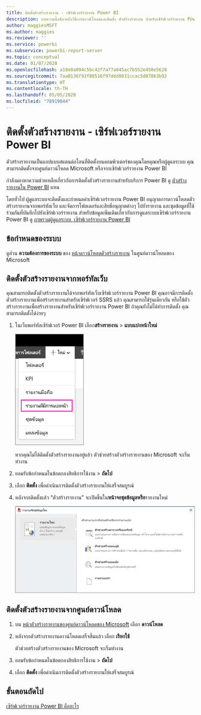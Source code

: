 ```yaml
---
title: ติดตั้งตัวสร้างรายงาน - เซิร์ฟเวอร์รายงาน Power BI
description: บทความนี้อธิบายถึงวิธีการดาวน์โหลดและติดตั้ง ตัวสร้างรายงาน สำหรับเซิร์ฟเวอร์รายงาน Power BI
author: maggiesMSFT
ms.author: maggies
ms.reviewer: ''
ms.service: powerbi
ms.subservice: powerbi-report-server
ms.topic: conceptual
ms.date: 01/07/2020
ms.openlocfilehash: a18e0a094c5bc42f7a77a045ac7b552e458e5628
ms.sourcegitcommit: 7aa0136f93f88516f97ddd8031ccac5d07863b92
ms.translationtype: HT
ms.contentlocale: th-TH
ms.lasthandoff: 05/05/2020
ms.locfileid: "78919844"
---
```

# <a name="install-report-builder---power-bi-report-server"></a>ติดตั้งตัวสร้างรายงาน - เซิร์ฟเวอร์รายงาน Power BI

ตัวสร้างรายงานเป็นแอปแบบสแตนด์อโลนที่ติดตั้งบนคอมพิวเตอร์ของคุณโดยคุณหรือผู้ดูแลระบบ คุณสามารถติดตั้งจากศูนย์ดาวน์โหลด Microsoft หรือจากเซิร์ฟเวอร์รายงาน Power BI  

กำลังมองหาความช่วยเหลือเกี่ยวกับการติดตั้งตัวสร้างรายงานสำหรับบริการ Power BI ดู [ตัวสร้างรายงานใน Power BI](../paginated-reports/report-builder-power-bi.md) แทน
  
โดยทั่วไป ผู้ดูแลระบบจะติดตั้งและกำหนดค่าเซิร์ฟเวอร์รายงาน Power BI อนุญาตการดาวน์โหลดตัวสร้างรายงานจากพอร์ทัลเว็บ และจัดการโฟลเดอร์และสิทธิ์อนุญาตต่างๆ ไปยังรายงาน และชุดข้อมูลที่ใช้ร่วมกันที่บันทึกไปยังเซิร์ฟเวอร์รายงาน สำหรับข้อมูลเพิ่มเติมเกี่ยวกับการดูแลระบบเซิร์ฟเวอร์รายงาน Power BI ดู [ภาพรวมผู้ดูแลระบบ, เซิร์ฟเวอร์รายงาน Power BI](admin-handbook-overview.md)  
  
## <a name="system-requirements"></a>ข้อกำหนดของระบบ
  
 ดูส่วน **ความต้องการของระบบ** ของ [หน้าดาวน์โหลดตัวสร้างรายงาน](https://go.microsoft.com/fwlink/?LinkID=734968) ในศูนย์ดาวน์โหลดของ Microsoft
 
## <a name="install-report-builder-from-a-web-portal"></a>ติดตั้งตัวสร้างรายงานจากพอร์ทัลเว็บ
  
คุณสามารถติดตั้งตัวสร้างรายงานได้จากพอร์ทัลเว็บเซิร์ฟเวอร์รายงาน Power BI คุณอาจมีการติดตั้งตัวสร้างรายงานเพื่อสร้างรายงานสำหรับเซิร์ฟเวอร์ SSRS แล้ว คุณสามารถใช้รุ่นเดียวกัน หรือใช้ตัวสร้างรายงานเพื่อสร้างรายงานสำหรับเซิร์ฟเวอร์รายงาน Power BI ถ้าคุณยังไม่ได้ทำการติดตั้ง คุณสามารถติดตั้งได้ง่ายๆ

1. ในเว็บพอร์ทัลเซิร์ฟเวอร์ Power BI เลือก**สร้างรายงาน** > **แบบแบ่งหน้าใหม่**
   
    ![เมนูสำหรับรายงานแบบแบ่งหน้าใหม่](media/quickstart-create-paginated-report/reportserver-new-paginated-report-menu.png)
   
    หากคุณไม่ได้ติดตั้งตัวสร้างรายงานอยู่แล้ว ตัวช่วยสร้างตัวสร้างรายงานของ Microsoft จะเริ่มทำงาน  
  
3.  ยอมรับข้อกำหนดในข้อตกลงสิทธิการใช้งาน > **ถัดไป**  
 
5.  เลือก **ติดตั้ง** เพื่อดำเนินการติดตั้งตัวสร้างรายงานให้เสร็จสมบูรณ์  

2. หลังจากติดตั้งแล้ว “ตัวสร้างรายงาน” จะเปิดขึ้นใน**หน้าจอชุดข้อมูลหรือ**รายงานใหม่
   
    ![หน้าจอชุดข้อมูลหรือรายงานใหม่](media/quickstart-create-paginated-report/reportserver-paginated-new-report-screen.png)
 

##  <a name="install-report-builder-from-the-download-center"></a><a name="download"></a> ติดตั้งตัวสร้างรายงานจากศูนย์ดาวน์โหลด  
  
1.  บน [หน้าตัวสร้างรายงานของศูนย์ดาวน์โหลดของ Microsoft](https://go.microsoft.com/fwlink/?LinkID=734968) เลือก **ดาวน์โหลด**  
  
2.  หลังจากตัวสร้างรายงานดาวน์โหลดเสร็จสิ้นแล้ว เลือก  **เรียกใช้**  
  
     ตัวช่วยสร้างตัวสร้างรายงานของ Microsoft จะเริ่มทำงาน  
  
3.  ยอมรับข้อกำหนดในข้อตกลงสิทธิการใช้งาน > **ถัดไป**  
 
5.  เลือก **ติดตั้ง** เพื่อดำเนินการติดตั้งตัวสร้างรายงานให้เสร็จสมบูรณ์  
 

## <a name="next-steps"></a>ขั้นตอนถัดไป

[เซิร์ฟเวอร์รายงาน Power BI คืออะไร](get-started.md)

